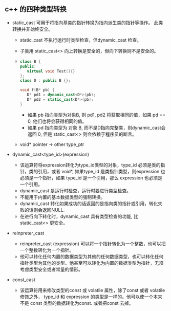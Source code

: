 ## c++ 的四种类型转换

- static_cast 可用于将指向基类的指针转换为指向派生类的指针等操作。 此类转换并非始终安全。

  - static_cast 不执行运行时类型检查，但dynamic_cast 检查。

  - 子类用 static_cast<> 向上转换是安全的，但向下转换则不是安全的。

  - ````c++
    class B {
    public:
       virtual void Test(){}
    };
    class D : public B {};
    
    void f(B* pb) {
       D* pd1 = dynamic_cast<D*>(pb);
       D* pd2 = static_cast<D*>(pb);
    }
    ````

    - 如果 pb 指向类型为对象B, 则 pd1, pd2 将获取相同的值，如果 pd == 0, 他们也将会获得相同的值。
    - 如果 pd 指向类型为 对象 B, 而不是D指向完整类，则dynamic_cast会返回 0, 但是 static_cast<> 则会依赖于程序员的断言。

  - void* pointer -> other type_ptr

- dynamic_cast<type_id>(expression)

  - 该运算符将expression转化为type_id类型的对象，type_id 必须是类的指针，类的引用，或者 void*, 如果type_id 是类指针类型，则expression 也必须是一个指针，如果 type_id 是一个引用，那么 expression 也必须是一个引用。
  - dynamic_cast 是运行时检查，运行时要进行类型检查。
  - 不能用于内置的基本数据类型的强制转换。
  - dynamic_cast 转化如果成功的话返回的是指向类的指针或引用，转化失败的话则会返回NULL.
  - 在进行向下转化时，dynamic_cast 具有类型检查的功能, 比 static_cast<> 更安全。

- reinpreter_cast

  - reinpreter_cast (expression) 可以将一个指针转化为一个整数，也可以把一个整数转化为一个指针。
  - 他可以转化任何内置的数据类型为其他的任何数据类型，也可以转化任何指针类型为其他的类型。他甚至可以转化为内置的数据类型为指针，无须考虑类型安全或者常量的情形。

- const_cast

  - 该运算符用来修改类型的const 或 volatile 属性，除了const 或者 volatile 修饰之外， type_id 和 expression 的类型是一样的。他可以使一个本来不是 const 类型的数据转化为const. 或者把const 去掉。